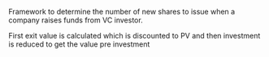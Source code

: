 
Framework to determine the number of new shares to issue when a company raises funds from VC investor.

First exit value is calculated which is discounted to PV and then investment is reduced to get the value pre investment 